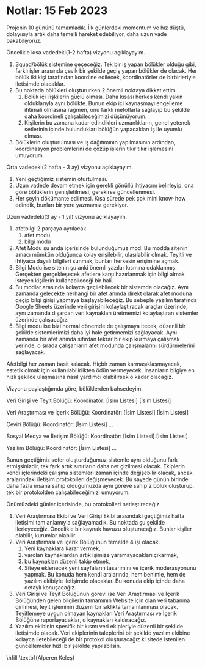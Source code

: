 # Notlar: 15 Feb 2023

Projenin 10 gününü tamamladık. İlk günlerdeki momentum ve hız düştü, dolayısıyla artık daha temelli hareket edebiliyor, daha uzun vade bakabiliyoruz.

Öncelikle kısa vadedeki(1-2 hafta) vizyonu açıklayayım.

1. Squad/bölük sistemine geçeceğiz. Tek bir iş yapan bölükler olduğu gibi, farklı işler arasında çevik bir şekilde geçiş yapan bölükler de olacak. Her bölük iki kişi tarafından koordine edilecek, koordinatörler de birbirleriyle iletişimde olacaklar.
2. Bu noktada bölükleri oluştururken 2 önemli noktaya dikkat ettim.
   1. Bölük içi ilişkilerin güçlü olması. Daha kısası herkes kendi yakın olduklarıyla aynı bölükte. Bunun ekip içi kaynaşmayı engelleme ihtimali olmasına rağmen, onu farklı metotlarla sağlayıp bu şekilde daha koordineli çalışabileceğimizi düşünüyorum.
   2. Kişilerin bu zamana kadar edindikleri uzmanlıkların, genel yetenek setlerinin içinde bulundukları bölüğün yapacakları iş ile uyumlu olması.
3. Bölüklerin oluşturulması ve iş dağıtımının yapılmasının ardından, koordinasyon problemlerini de çözüp işlerin tıkır tıkır işlemesini umuyorum.

Orta vadedeki(2 hafta - 3 ay) vizyonu açıklayayım.

1. Yeni geçtiğimiz sistemin oturtulması.
2. Uzun vadede devam etmek için gerekli gönüllü ihtiyacını belirleyip, ona göre bölüklerin genişletilmesi, gerekirse güncellenmesi.
3. Her şeyin dökümante edilmesi. Kısa sürede pek çok mini know-how edindik, bunları bir yere yazmamız gerekiyor.

Uzun vadedeki(3 ay - 1 yıl) vizyonu açıklayayım.

1. afetbilgi 2 parçaya ayrılacak.
   1. afet modu
   2. bilgi modu
2. Afet Modu şu anda içerisinde bulunduğumuz mod. Bu modda sitenin amacı mümkün olduğunca kolay erişilebilir, ulaşılabilir olmak. Teyitli ve ihtiyaca dayalı bilgileri sunmak, bunları herkesin erişimine açmak.
3. Bilgi Modu ise sitenin şu anki önemli yazılar kısmına odaklanmış. Gerçekten gerçekleşecek afetlere karşı hazırlanmak için bilgi almak isteyen kişilerin kullanabileceği bir hali.
4. Bu modlar arasında kolayca geçilebilecek bir sistemde olacağız. Aynı zamanda gelecekte herhangi bir afet anında direkt olarak afet moduna geçip bilgi girişi yapmaya başlayabileceğiz. Bu sebeple yazılım tarafında Google Sheets üzerinde veri girişini kolaylaştıracak araçlar üzerinde, aynı zamanda dışardan veri kaynakları üretmemizi kolaylaştıran sistemler üzerinde çalışacağız.
5. Bilgi modu ise bizi normal dönemde de çalışmaya itecek, düzenli bir şekilde sistemlerimizi daha iyi hale getirmemizi sağlayacak. Aynı zamanda bir afet anında sıfırdan tekrar bir ekip kurmaya çalışmak yerinde, o sırada çalışanların afet modunda çalışmalarını sürdürmelerini sağlayacak.

Afetbilgi her zaman basit kalacak. Hiçbir zaman karmaşıklaşmayacak, estetik olmak için kullanılabilirlikten ödün vermeyecek. İnsanların bilgiye en hızlı şekilde ulaşmasına nasıl yardımcı olabilirsek o kadar olacağız.

Vizyonu paylaştığımda göre, bölüklerden bahsedeyim.

Veri Girişi ve Teyit Bölüğü:
    Koordinatör: [İsim Listesi]
    [İsim Listesi]

Veri Araştırması ve İçerik Bölüğü:
    Koordinatör: [İsim Listesi]
    [İsim Listesi]

Çeviri Bölüğü:
    Koordinatör: [İsim Listesi]
    ...

Sosyal Medya ve İletişim Bölüğü:
    Koordinatör: [İsim Listesi]
    [İsim Listesi]

Yazılım Bölüğü:
    Koordinatör: [İsim Listesi]
    ...

Bunun geçtiğimiz sefer oluşturduğumuz sistemle aynı olduğunu fark etmişsinizdir, tek fark artık sınırların daha net çizilmesi olacak. Ekiplerin kendi içlerindeki çalışma sistemleri zaman içinde değişebilir olacak, ancak aralarındaki iletişim protokolleri değişmeyecek. Bu sayede günün birinde daha fazla insana sahip olduğumuzda aynı göreve sahip 2 bölük oluşturup, tek bir protokolden çalışabileceğimizi umuyorum.

Önümüzdeki günler içerisinde, bu protokolleri netleştireceğiz.

1. Veri Araştırması Ekibi ve Veri Girişi Ekibi arasındaki geçtiğimiz hafta iletişimi tam anlamıyla sağlayamadık. Bu noktada şu şekilde ilerleyeceğiz. Öncelikle bir kaynak havuzu oluşturacağız. Bunlar kişiler olabilir, kurumlar olabilir...
2. Veri Araştırması ve İçerik Bölüğünün temelde 4 işi olacak.
   1. Yeni kaynaklara karar vermek,
   2. varolan kaynaklardan artık işimize yaramayacakları çıkarmak,
   3. bu kaynakları düzenli takip etmek,
   4. Siteye eklenecek yeni sayfaların tasarımını ve içerik moderasyonunu yapmak. Bu konuda hem kendi aralarında, hem benimle, hem de yazılım ekibiyle iletişimde olacaklar. Bu konuda ekip içinde daha detaylı konuşacağız.
3. Veri Girişi ve Teyit Bölüğünün görevi ise Veri Araştırması ve İçerik Bölüğünden gelen bilgilerin tamamının Website için olan veri tabanına girilmesi, teyit işleminin düzenli bir sıklıkta tamamlanması olacak. Teyitlemeye uygun olmayan kaynakları Veri Araştırması ve İçerik Bölüğüne raporlayacaklar, o kaynakları kaldıracağız.
4. Yazılım ekibinin spesifik bir kısmı veri ekipleriyle düzenli bir şekilde iletişimde olacak. Veri ekiplerinin taleplerini bir şekilde yazılım ekibine kolayca iletebileceği de bir protokol oluşturacağız ki sitede istenilen güncellemeler hızlı bir şekilde yapılabilsin.

\hfill \textbf{Alperen Keleş}